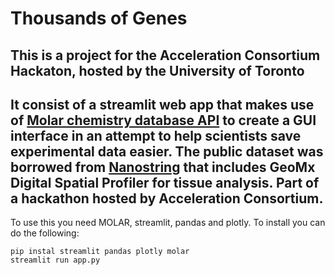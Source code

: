 # Thousands of Genes
## This is a project for the Acceleration Consortium Hackaton, hosted by the University of Toronto

## It consist of a streamlit web app that makes use of [Molar chemistry database API](https://github.com/aspuru-guzik-group/molar) to create a GUI interface in an attempt to help scientists save experimental data easier. The public dataset was borrowed from [Nanostring](https://www.nanostring.com/) that includes GeoMx Digital Spatial Profiler for tissue analysis. Part of a hackathon hosted by Acceleration Consortium.

To use this you need MOLAR, streamlit, pandas and plotly. To install you can do the following:




```
pip instal streamlit pandas plotly molar
streamlit run app.py
 ```
